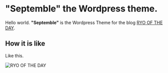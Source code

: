 # "Septemble" the Wordpress theme.

Hello world. **"Septemble"** is the Wordpress Theme for the blog [RYO OF THE DAY](http://sakairyo.tokyo).

## How it is like

Like this.

![RYO OF THE DAY](https://www.dropbox.com/s/om92eak3m3sennh/sakairyotokyo.png?dl=0)
